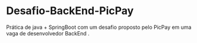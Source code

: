# Desafio-BackEnd-PicPay
Prática de java + SpringBoot com um desafio proposto pelo PicPay em uma vaga de desenvolvedor BackEnd .
